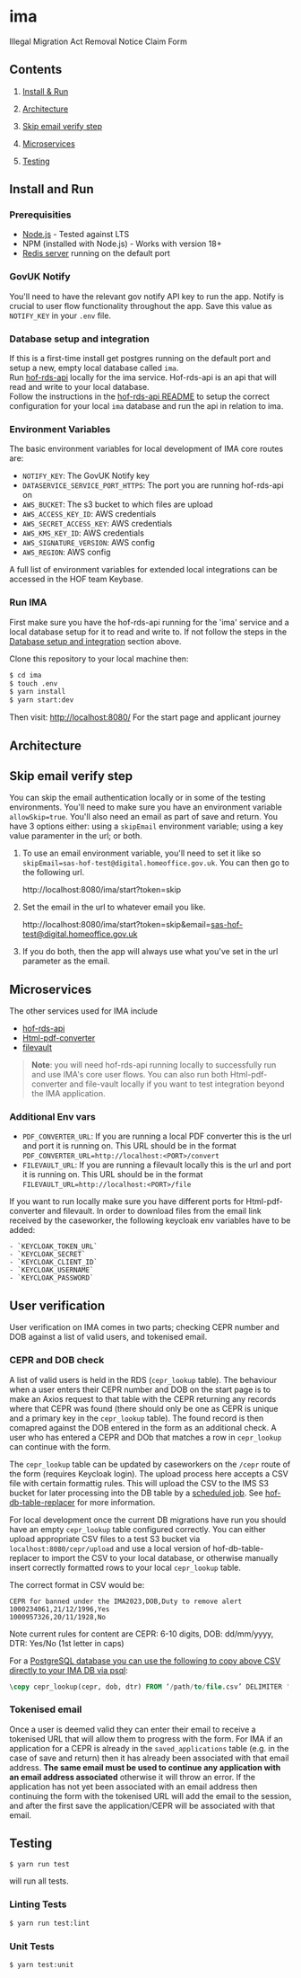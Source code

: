 # ima
Illegal Migration Act Removal Notice Claim Form

## Contents

1. [Install & Run](#install-and-run)

2. [Architecture](#architecture)

3. [Skip email verify step](#skip-email-verify-step)

4. [Microservices](#microservices)

5. [Testing](#testing)

## Install and Run

### Prerequisities

- [Node.js](https://nodejs.org/en/) - Tested against LTS
- NPM (installed with Node.js) - Works with version 18+
- [Redis server](http://redis.io/download) running on the default port

### GovUK Notify

You'll need to have the relevant gov notify API key to run the app. Notify is crucial to user flow functionality throughout the app. Save this value as `NOTIFY_KEY` in your `.env` file. 

### Database setup and integration

If this is a first-time install get postgres running on the default port and setup a new, empty local database called `ima`.  
Run [hof-rds-api](https://github.com/UKHomeOffice/hof-rds-api) locally for the ima service. Hof-rds-api is an api that will read and write to your local database.  
Follow the instructions in the [hof-rds-api README](https://github.com/UKHomeOffice/hof-rds-api/blob/master/README.md) to setup the correct configuration for your local `ima` database and run the api in relation to ima.

### Environment Variables

The basic environment variables for local development of IMA core routes are:

- `NOTIFY_KEY`: The GovUK Notify key
- `DATASERVICE_SERVICE_PORT_HTTPS`: The port you are running hof-rds-api on
- `AWS_BUCKET`: The s3 bucket to which files are upload
- `AWS_ACCESS_KEY_ID`: AWS credentials
- `AWS_SECRET_ACCESS_KEY`: AWS credentials
- `AWS_KMS_KEY_ID`: AWS credentials
- `AWS_SIGNATURE_VERSION`: AWS config
- `AWS_REGION`: AWS config

A full list of environment variables for extended local integrations can be accessed in the HOF team Keybase.

### Run IMA

First make sure you have the hof-rds-api running for the 'ima' service and a local database setup for it to read and write to. If not follow the steps in the [Database setup and integration](#database-setup-and-integration) section above.

Clone this repository to your local machine then:

```bash
$ cd ima
$ touch .env
$ yarn install
$ yarn start:dev
```

Then visit: [http://localhost:8080/](http://localhost:8080/) For the start page and applicant journey


## Architecture


## Skip email verify step

You can skip the email authentication locally or in some of the testing environments.  You'll need to make sure you have an environment variable `allowSkip=true`. You'll also need an email as part of save and return.  You have 3 options either: using a `skipEmail` environment variable; using a key value paramenter in the url; or both.

1. To use an email environment variable, you'll need to set it like so `skipEmail=sas-hof-test@digital.homeoffice.gov.uk`. You can then go to the following url.

    http://localhost:8080/ima/start?token=skip

2. Set the email in the url to whatever email you like.

    http://localhost:8080/ima/start?token=skip&email=sas-hof-test@digital.homeoffice.gov.uk

3. If you do both, then the app will always use what you've set in the url parameter as the email.

## Microservices

The other services used for IMA include

- [hof-rds-api](https://github.com/UKHomeOffice/hof-rds-api)
- [Html-pdf-converter](https://github.com/UKHomeOffice/html-pdf-converter)
- [filevault](https://github.com/UKHomeOffice/file-vault)

> **Note**: you will need hof-rds-api running locally to successfully run and use IMA's core user flows. You can also run both Html-pdf-converter and file-vault locally if you want to test integration beyond the IMA application. 

### Additional Env vars

- `PDF_CONVERTER_URL`: If you are running a local PDF converter this is the url and port it is running on. This URL should be in the format `PDF_CONVERTER_URL=http://localhost:<PORT>/convert`
- `FILEVAULT_URL`: If you are running a filevault locally this is the url and port it is running on. This URL should be in the format `FILEVAULT_URL=http://localhost:<PORT>/file`

If you want to run locally make sure you have different ports for Html-pdf-converter and filevault.  In order to download files from the email link received by the caseworker, the following keycloak env variables have to be added:

    - `KEYCLOAK_TOKEN_URL`
    - `KEYCLOAK_SECRET`
    - `KEYCLOAK_CLIENT_ID`
    - `KEYCLOAK_USERNAME`
    - `KEYCLOAK_PASSWORD`

## User verification

User verification on IMA comes in two parts; checking CEPR number and DOB against a list of valid users, and tokenised email.

### CEPR and DOB check

A list of valid users is held in the RDS (`cepr_lookup` table). The behaviour when a user enters their CEPR number and DOB on the start page is to make an Axios request to that table with the CEPR returning any records where that CEPR was found (there should only be one as CEPR is unique and a primary key in the `cepr_lookup` table). The found record is then comapred against the DOB entered in the form as an additional check. A user who has entered a CEPR and DOb that matches a row in `cepr_lookup` can continue with the form.

The `cepr_lookup` table can be updated by caseworkers on the `/cepr` route of the form (requires Keycloak login). The upload process here accepts a CSV file with certain formattig rules. This will upload the CSV to the IMS S3 bucket for later processing into the DB table by a [scheduled job](/kube/cron/hof_db_table_replacer.yaml). See [hof-db-table-replacer](https://github.com/UKHomeOffice/hof-db-table-replacer) for more information.

For local development once the current DB migrations have run you should have an empty `cepr_lookup` table configured correctly. You can either upload appropriate CSV files to a test S3 bucket via `localhost:8080/cepr/upload` and use a local version of hof-db-table-replacer to import the CSV to your local database, or otherwise manually insert correctly formatted rows to your local `cepr_lookup` table.

The correct format in CSV would be:

```csv
CEPR for banned under the IMA2023,DOB,Duty to remove alert
1000234061,21/12/1996,Yes
1000957326,20/11/1928,No
```

Note current rules for content are CEPR: 6-10 digits, DOB: dd/mm/yyyy, DTR: Yes/No (1st letter in caps)

For a [PostgreSQL database you can use the following to copy above CSV directly to your IMA DB via psql](https://www.postgresql.org/docs/current/sql-copy.html):

```sql
\copy cepr_lookup(cepr, dob, dtr) FROM ‘/path/to/file.csv’ DELIMITER ',' CSV HEADER;`
```

### Tokenised email

Once a user is deemed valid they can enter their email to receive a tokenised URL that will allow them to progress with the form. For IMA if an application for a CEPR is already in the `saved_applications` table (e.g. in the case of save and return) then it has already been associated with that email address. **The same email must be used to continue any application with an email address associated** otherwise it will throw an error. If the application has not yet been associated with an email address then continuing the form with the tokenised URL will add the email to the session, and after the first save the application/CEPR will be associated with that email.

## Testing

```bash
$ yarn run test
```
will run all tests.

### Linting Tests

```bash
$ yarn run test:lint
```

### Unit Tests

```bash
$ yarn test:unit
```
